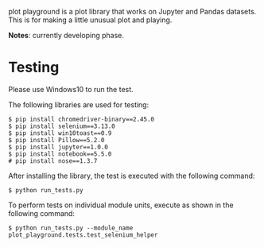 plot playground is a plot library that works on Jupyter and Pandas datasets. This is for making a little unusual plot and playing.

**Notes**: currently developing phase.

# Testing

Please use Windows10 to run the test.

The following libraries are used for testing:

```
$ pip install chromedriver-binary==2.45.0
$ pip install selenium==3.13.0
$ pip install win10toast==0.9
$ pip install Pillow==5.2.0
$ pip install jupyter==1.0.0
$ pip install notebook==5.5.0
# pip install nose==1.3.7
```

After installing the library, the test is executed with the following command:

```
$ python run_tests.py
```

To perform tests on individual module units, execute as shown in the following command:

```
$ python run_tests.py --module_name plot_playground.tests.test_selenium_helper
```
